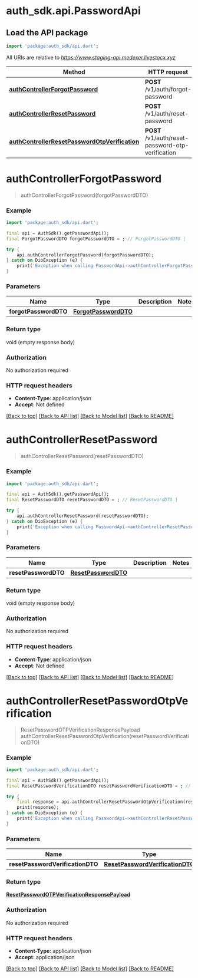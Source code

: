 # auth_sdk.api.PasswordApi

## Load the API package
```dart
import 'package:auth_sdk/api.dart';
```

All URIs are relative to *https://www.staging-api.medexer.livestocx.xyz*

Method | HTTP request | Description
------------- | ------------- | -------------
[**authControllerForgotPassword**](PasswordApi.md#authcontrollerforgotpassword) | **POST** /v1/auth/forgot-password | 
[**authControllerResetPassword**](PasswordApi.md#authcontrollerresetpassword) | **POST** /v1/auth/reset-password | 
[**authControllerResetPasswordOtpVerification**](PasswordApi.md#authcontrollerresetpasswordotpverification) | **POST** /v1/auth/reset-password-otp-verification | 


# **authControllerForgotPassword**
> authControllerForgotPassword(forgotPasswordDTO)



### Example
```dart
import 'package:auth_sdk/api.dart';

final api = AuthSdk().getPasswordApi();
final ForgotPasswordDTO forgotPasswordDTO = ; // ForgotPasswordDTO | 

try {
    api.authControllerForgotPassword(forgotPasswordDTO);
} catch on DioException (e) {
    print('Exception when calling PasswordApi->authControllerForgotPassword: $e\n');
}
```

### Parameters

Name | Type | Description  | Notes
------------- | ------------- | ------------- | -------------
 **forgotPasswordDTO** | [**ForgotPasswordDTO**](ForgotPasswordDTO.md)|  | 

### Return type

void (empty response body)

### Authorization

No authorization required

### HTTP request headers

 - **Content-Type**: application/json
 - **Accept**: Not defined

[[Back to top]](#) [[Back to API list]](../README.md#documentation-for-api-endpoints) [[Back to Model list]](../README.md#documentation-for-models) [[Back to README]](../README.md)

# **authControllerResetPassword**
> authControllerResetPassword(resetPasswordDTO)



### Example
```dart
import 'package:auth_sdk/api.dart';

final api = AuthSdk().getPasswordApi();
final ResetPasswordDTO resetPasswordDTO = ; // ResetPasswordDTO | 

try {
    api.authControllerResetPassword(resetPasswordDTO);
} catch on DioException (e) {
    print('Exception when calling PasswordApi->authControllerResetPassword: $e\n');
}
```

### Parameters

Name | Type | Description  | Notes
------------- | ------------- | ------------- | -------------
 **resetPasswordDTO** | [**ResetPasswordDTO**](ResetPasswordDTO.md)|  | 

### Return type

void (empty response body)

### Authorization

No authorization required

### HTTP request headers

 - **Content-Type**: application/json
 - **Accept**: Not defined

[[Back to top]](#) [[Back to API list]](../README.md#documentation-for-api-endpoints) [[Back to Model list]](../README.md#documentation-for-models) [[Back to README]](../README.md)

# **authControllerResetPasswordOtpVerification**
> ResetPasswordOTPVerificationResponsePayload authControllerResetPasswordOtpVerification(resetPasswordVerificationDTO)



### Example
```dart
import 'package:auth_sdk/api.dart';

final api = AuthSdk().getPasswordApi();
final ResetPasswordVerificationDTO resetPasswordVerificationDTO = ; // ResetPasswordVerificationDTO | 

try {
    final response = api.authControllerResetPasswordOtpVerification(resetPasswordVerificationDTO);
    print(response);
} catch on DioException (e) {
    print('Exception when calling PasswordApi->authControllerResetPasswordOtpVerification: $e\n');
}
```

### Parameters

Name | Type | Description  | Notes
------------- | ------------- | ------------- | -------------
 **resetPasswordVerificationDTO** | [**ResetPasswordVerificationDTO**](ResetPasswordVerificationDTO.md)|  | 

### Return type

[**ResetPasswordOTPVerificationResponsePayload**](ResetPasswordOTPVerificationResponsePayload.md)

### Authorization

No authorization required

### HTTP request headers

 - **Content-Type**: application/json
 - **Accept**: application/json

[[Back to top]](#) [[Back to API list]](../README.md#documentation-for-api-endpoints) [[Back to Model list]](../README.md#documentation-for-models) [[Back to README]](../README.md)

